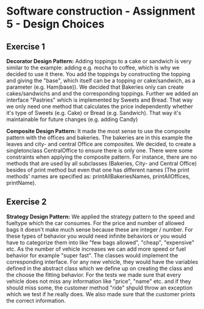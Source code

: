 # **Software construction - Assignment 5 - Design Choices**
## **Exercise 1**
**Decorator Design Pattern:**
Adding toppings to a cake or sandwich is very similar to the example: adding e.g. mocha to coffee, which is why we decided to use it there. You add the toppings by constructing the topping and giving the "base", which itself can be a topping or cake/sandwich, as a parameter (e.g. Ham(base)). We decided that Bakeries only can create cakes/sandwichs and and the corresponding toppings. 
Further we added an interface "Pastries" which is implemented by Sweets and Bread. That way we only need one method that calculates the price independently whether it's type of Sweets (e.g. Cake) or Bread (e.g. Sandwich). That way it's maintainable for future changes (e.g. adding Candy)

**Composite Design Pattern:**
It made the most sense to use the composite pattern with the offices and bakeries. The bakeries are in this example the leaves and city- and central Office are composites. 
We decided, to create a singletonclass CentralOffice to ensure there is only one. There were some constraints when applying the composite pattern. For instance, there are no methods that are used by all subclasses (Bakeries, City- and Central Office) besides of print method but even that one has different names (The print methods' names are specified as: printAllBakeriesNames, printAllOffices, printName).

## **Exercise 2**
**Strategy Design Pattern:**
We applied the strategy pattern to the speed and fueltype which the car consumes. For the price and number of allowed bags it doesn't make much sense because these are integer / number. For these types of behavior you would need infinite behaviors or you would have to categorize them into like "few bags allowed", "cheap", "expensive" etc.
As the number of vehicle increases we can add more speed or fuel behavior for example "super fast". The classes would implement the corresponding interface. For any new vehicle,
they would have the variables defined in the abstract class which we define up on creating the class and the choose the fitting behavior. 
For the tests we made sure that every vehicle does not miss any information like "price", "name" etc. and if they should miss some, the customer method "ride" shpuld throw an exception which we test if he really does.
We also made sure that the customer prints the correct information.
